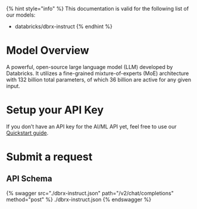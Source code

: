 [#references:start]: <> ({ "template": "openapi" })
{% hint style="info" %}
This documentation is valid for the following list of our models:
* databricks/dbrx-instruct
{% endhint %}

# Model Overview
A powerful, open-source large language model (LLM) developed by Databricks. It utilizes a fine-grained mixture-of-experts (MoE) architecture with 132 billion total parameters, of which 36 billion are active for any given input.

# Setup your API Key
If you don’t have an API key for the AI/ML API yet, feel free to use our [Quickstart guide](https://docs.aimlapi.com/quickstart/setting-up).

# Submit a request
## API Schema
{% swagger src="./dbrx-instruct.json" path="/v2/chat/completions" method="post" %}
./dbrx-instruct.json
{% endswagger %}

[#references:end]: <> ({})